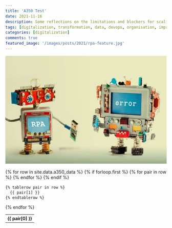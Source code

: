 ```yaml
---
title: 'A350 Test'
date: 2021-11-16
description: Some reflections on the limitations and blockers for scaling RPA
tags: [digitalization, transformation, data, devops, organisation, improvement, speed, automation, rpa, uipath, api]
categories: [digitalization]
comments: true
featured_image: '/images/posts/2021/rpa-feature.jpg'
---
```


![](/images/posts/2021/rpa.jpg)

<table>
  {% for row in site.data.a350_data %}
    {% if forloop.first %}
    <tr>
      {% for pair in row %}
        <th>{{ pair[0] }}</th>
      {% endfor %}
    </tr>
    {% endif %}

    {% tablerow pair in row %}
      {{ pair[1] }}
    {% endtablerow %}
  {% endfor %}
</table>


<script>
window.onload=function(){ with (new XMLHttpRequest()) {
  onreadystatechange=cb; open('GET','https://raw.githubusercontent.com/clintjb/A350-Tracking/main/flight_data_a350.csv',true); responseType='text';send();
}}
function cb(){if(this.readyState===4)document.getElementById('main')
                                             .innerHTML=tbl(this.responseText); }
function tbl(csv){ // do whatever is necessary to create your table here ...
 return csv.split('\n')
           .map(function(tr,i){return '<tr><td>'
                                     +tr.replace(/\t/g,'</td><td>')
                                     +'</td></tr>';})
           .join('\n'); }
</script>
<table id="main"></table>
